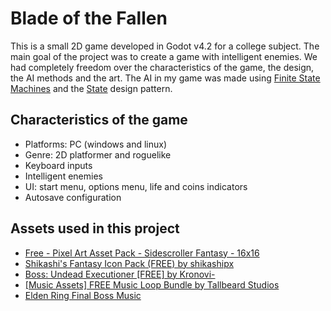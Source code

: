 # Blade of the Fallen

This is a small 2D game developed in Godot v4.2 for a college subject. The main goal of the project was to create a game with intelligent enemies. We had completely freedom over the characteristics of the game, the design, the AI methods and the art. The AI in my game was made using [Finite State Machines](https://en.wikipedia.org/wiki/Finite-state_machine) and the [State](https://gameprogrammingpatterns.com/state.html) design pattern.

## Characteristics of the game

* Platforms: PC (windows and linux)
* Genre: 2D platformer and roguelike
* Keyboard inputs
* Intelligent enemies
* UI: start menu, options menu, life and coins indicators
* Autosave configuration
  
## Assets used in this project

* [Free - Pixel Art Asset Pack - Sidescroller Fantasy - 16x16](https://anokolisa.itch.io/sidescroller-pixelart-sprites-asset-pack-forest-16x16)
* [Shikashi's Fantasy Icon Pack (FREE) by shikashipx](https://shikashipx.itch.io/shikashis-fantasy-icons-pack)
* [Boss: Undead Executioner [FREE] by Kronovi-](https://darkpixel-kronovi.itch.io/undead-executioner)
* [[Music Assets] FREE Music Loop Bundle by Tallbeard Studios](https://tallbeard.itch.io/music-loop-bundle)
* [Elden Ring Final Boss Music](https://downloads.khinsider.com/game-soundtracks/album/elden-ring-original-soundtrack/66.%2520The%2520Final%2520Battle.mp3)
